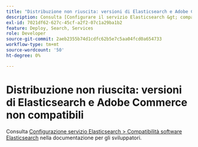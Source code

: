 ```yaml
---
title: "Distribuzione non riuscita: versioni di Elasticsearch e Adobe Commerce non compatibili"
description: Consulta [Configurare il servizio Elasticsearch &gt; compatibilità software Elasticsearch](https://experienceleague.adobe.com/it/docs/commerce-cloud-service/user-guide/configure/service/elasticsearch) nella documentazione per gli sviluppatori.
exl-id: 7021df62-627c-45cf-a2f2-07c1a29ba1b2
feature: Deploy, Search, Services
role: Developer
source-git-commit: 2aeb2355b74d1cdfc62b5e7c5aa04fcd0a654733
workflow-type: tm+mt
source-wordcount: '50'
ht-degree: 0%

---
```


# Distribuzione non riuscita: versioni di Elasticsearch e Adobe Commerce non compatibili

Consulta [Configurazione servizio Elasticsearch > Compatibilità software Elasticsearch](https://experienceleague.adobe.com/it/docs/commerce-cloud-service/user-guide/configure/service/elasticsearch) nella documentazione per gli sviluppatori.
